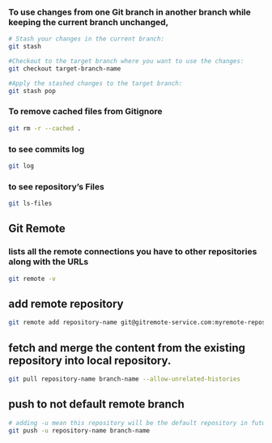 ### To use changes from one Git branch in another branch while keeping the current branch unchanged,
```bash
# Stash your changes in the current branch:
git stash
```
```bash
#Checkout to the target branch where you want to use the changes:
git checkout target-branch-name
```
```bash
#Apply the stashed changes to the target branch:
git stash pop
```
###
### To remove cached files from Gitignore
```bash
git rm -r --cached .
```
### to see commits log
```bash
git log
```
### to see repository’s Files
```bash
git ls-files
```

## Git Remote
### lists all the remote connections you have to other repositories along with the URLs
```bash
git remote -v 
```
## add remote repository 
```bash
git remote add repository-name git@gitremote-service.com:myremote-repository.git
```
## fetch and merge the content from the existing repository into local repository.
```bash
git pull repository-name branch-name --allow-unrelated-histories
```
## push to not default remote branch
```bash
# adding -u mean this repository will be the default repository in future pushes
git push -u repository-name branch-name
```